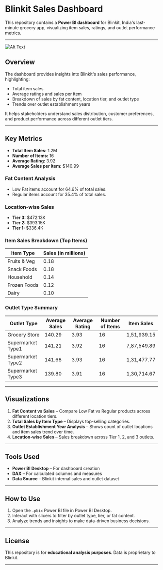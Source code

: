 # Blinkit Sales Dashboard

This repository contains a **Power BI dashboard** for Blinkit, India's last-minute grocery app, visualizing item sales, ratings, and outlet performance metrics.

---
![Alt Text](images/your-image.png)
## Overview

The dashboard provides insights into Blinkit's sales performance, highlighting:

- Total item sales
- Average ratings and sales per item
- Breakdown of sales by fat content, location tier, and outlet type
- Trends over outlet establishment years

It helps stakeholders understand sales distribution, customer preferences, and product performance across different outlet tiers.

---

## Key Metrics

- **Total Item Sales:** 1.2M  
- **Number of Items:** 16  
- **Average Rating:** 3.92  
- **Average Sales per Item:** $140.99  

### Fat Content Analysis
- Low Fat items account for 64.6% of total sales.
- Regular items account for 35.4% of total sales.

### Location-wise Sales
- **Tier 3:** $472.13K  
- **Tier 2:** $393.15K  
- **Tier 1:** $336.4K  

### Item Sales Breakdown (Top Items)
| Item Type       | Sales (in millions) |
|-----------------|------------------|
| Fruits & Veg    | 0.18             |
| Snack Foods     | 0.18             |
| Household       | 0.14             |
| Frozen Foods    | 0.12             |
| Dairy           | 0.10             |

### Outlet Type Summary
| Outlet Type         | Average Sales | Average Rating | Number of Items | Item Sales |
|--------------------|---------------|----------------|----------------|------------|
| Grocery Store       | 140.29        | 3.93           | 16             | 1,51,939.15 |
| Supermarket Type1   | 141.21        | 3.92           | 16             | 7,87,549.89 |
| Supermarket Type2   | 141.68        | 3.93           | 16             | 1,31,477.77 |
| Supermarket Type3   | 139.80        | 3.91           | 16             | 1,30,714.67 |

---

## Visualizations

1. **Fat Content vs Sales** – Compare Low Fat vs Regular products across different location tiers.  
2. **Total Sales by Item Type** – Displays top-selling categories.  
3. **Outlet Establishment Year Analysis** – Shows count of outlet locations and item sales trend over time.  
4. **Location-wise Sales** – Sales breakdown across Tier 1, 2, and 3 outlets.

---

## Tools Used

- **Power BI Desktop** – For dashboard creation  
- **DAX** – For calculated columns and measures  
- **Data Source** – Blinkit internal sales and outlet dataset  

---

## How to Use

1. Open the `.pbix` Power BI file in Power BI Desktop.  
2. Interact with slicers to filter by outlet type, tier, or fat content.  
3. Analyze trends and insights to make data-driven business decisions.  

---

## License

This repository is for **educational analysis purposes**. Data is proprietary to Blinkit.

---


